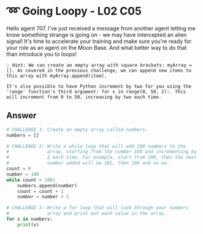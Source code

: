 # ➿ Going Loopy - L02 C05

Hello agent 707. I've just received a message from another agent letting me know something strange is going on - we may have intercepted an alien signal! It's time to accelerate your training and make sure you're ready for your role as an agent on the Moon Base. And what better way to do that than introduce you to loops!

```
💡 Hint: We can create an empty array with square brackets: myArray = []. As covered in the previous challenge, we can append new items to this array with myArray.append(item).

It's also possible to have Python increment by two for you using the 'range' function's third argument: for x in range(0, 50, 2):. This will increment from 0 to 50, increasing by two each time.

```

## Answer

```python
# CHALLENGE 1: Create an empty array called numbers.
numbers = []

# CHALLENGE 2: Write a while loop that will add 100 numbers to the
#              array, starting from the number 100 and incrementing by
#              2 each time. For example, start from 100, then the next
#              number added will be 102, then 104 and so on.
count = 0
number = 100
while count < 100:
    numbers.append(number)
    count = count + 1
    number = number + 2

# CHALLENGE 3: Write a for loop that will look through your numbers
#              array and print out each value in the array.
for x in numbers:
    print(x)
```
